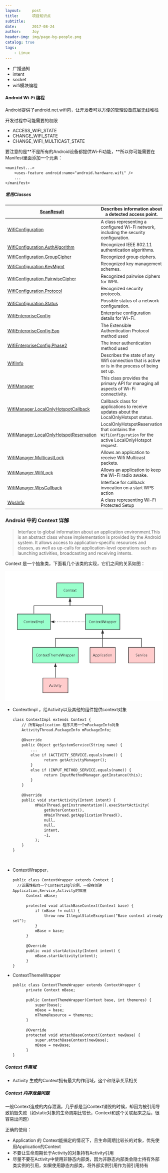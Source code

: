 ```yaml
---
layout:     post
title:      项目知识点
subtitle:   
date:       2017-08-24
author:     Joy
header-img: img/page-bg-people.png
catalog: true
tags:
    - Linux
---
```

* 广播通知
* intent
* socket 
* wifi模块编程

#### Android Wi-Fi 编程

Android提供了android.net.wifi包，让开发者可以方便的管理设备底层无线堆栈

开发过程中可能需要的权限

* ACCESS_WIFI_STATE
* CHANGE_WIFI_STATE
* CHANGE_WIFI_MULTICAST_STATE

要注意的是**不是所有的Android设备都提供Wi-Fi功能，**所以你可能需要在Manifest里面添加一个元素：

```
<manifest...>
	<uses-feature android:name="android.hardware.wifi" />
	...
</manifest>
```



##### 常用Classes

| [ScanResult](https://developer.android.com/reference/android/net/wifi/ScanResult.html) | Describes information about a detected access point. |
| ---------------------------------------- | ---------------------------------------- |
| [WifiConfiguration](https://developer.android.com/reference/android/net/wifi/WifiConfiguration.html) | A class representing a configured Wi-Fi network, including the security configuration. |
| [WifiConfiguration.AuthAlgorithm](https://developer.android.com/reference/android/net/wifi/WifiConfiguration.AuthAlgorithm.html) | Recognized IEEE 802.11 authentication algorithms. |
| [WifiConfiguration.GroupCipher](https://developer.android.com/reference/android/net/wifi/WifiConfiguration.GroupCipher.html) | Recognized group ciphers.                |
| [WifiConfiguration.KeyMgmt](https://developer.android.com/reference/android/net/wifi/WifiConfiguration.KeyMgmt.html) | Recognized key management schemes.       |
| [WifiConfiguration.PairwiseCipher](https://developer.android.com/reference/android/net/wifi/WifiConfiguration.PairwiseCipher.html) | Recognized pairwise ciphers for WPA.     |
| [WifiConfiguration.Protocol](https://developer.android.com/reference/android/net/wifi/WifiConfiguration.Protocol.html) | Recognized security protocols.           |
| [WifiConfiguration.Status](https://developer.android.com/reference/android/net/wifi/WifiConfiguration.Status.html) | Possible status of a network configuration. |
| [WifiEnterpriseConfig](https://developer.android.com/reference/android/net/wifi/WifiEnterpriseConfig.html) | Enterprise configuration details for Wi-Fi. |
| [WifiEnterpriseConfig.Eap](https://developer.android.com/reference/android/net/wifi/WifiEnterpriseConfig.Eap.html) | The Extensible Authentication Protocol method used |
| [WifiEnterpriseConfig.Phase2](https://developer.android.com/reference/android/net/wifi/WifiEnterpriseConfig.Phase2.html) | The inner authentication method used     |
| [WifiInfo](https://developer.android.com/reference/android/net/wifi/WifiInfo.html) | Describes the state of any Wifi connection that is active or is in the process of being set up. |
| [WifiManager](https://developer.android.com/reference/android/net/wifi/WifiManager.html) | This class provides the primary API for managing all aspects of Wi-Fi connectivity. |
| [WifiManager.LocalOnlyHotspotCallback](https://developer.android.com/reference/android/net/wifi/WifiManager.LocalOnlyHotspotCallback.html) | Callback class for applications to receive updates about the LocalOnlyHotspot status. |
| [WifiManager.LocalOnlyHotspotReservation](https://developer.android.com/reference/android/net/wifi/WifiManager.LocalOnlyHotspotReservation.html) | LocalOnlyHotspotReservation that contains the `WifiConfiguration` for the active LocalOnlyHotspot request. |
| [WifiManager.MulticastLock](https://developer.android.com/reference/android/net/wifi/WifiManager.MulticastLock.html) | Allows an application to receive Wifi Multicast packets. |
| [WifiManager.WifiLock](https://developer.android.com/reference/android/net/wifi/WifiManager.WifiLock.html) | Allows an application to keep the Wi-Fi radio awake. |
| [WifiManager.WpsCallback](https://developer.android.com/reference/android/net/wifi/WifiManager.WpsCallback.html) | Interface for callback invocation on a start WPS action |
| [WpsInfo](https://developer.android.com/reference/android/net/wifi/WpsInfo.html) | A class representing Wi-Fi Protected Setup |



### Android 中的 Context 详解

> Interface to global information about an application environment.This is an abstract class whose implementation is provided by the Android system. It allows access to application-specific resources and classes, as well as up-calls for application-level operations such as launching activities, broadcasting and receiving intents.

Context 是一个抽象类，下面看几个该类的实现，它们之间的关系如图：

![context](/img/post-androidcontext.png)

* ContextImpl ，给Activity以及其他的组件提供context对象

  ```
  class ContextImpl extends Context {
      // 所有Application 程序共用一个mPackageInfo对象
      ActivityThread.PackageInfo mPackageInfo;
      
      @Override
      public Object getSystemService(String name) {
          ...
          else if (ACTIVITY_SERVICE.equals(name)) {
            	return getActivityManager();
          }
          else if (INPUT_METHOD_SERVICE.equals(name)) {
             	return InputMethodManager.getInstance(this);
          }
      }
      
      @Override
      public void startActivity(Intent intent) {
        	mMainThread.getInstrumentation().execStartActivity(
        		getOuterContext(),
        		mMainThread.getApplicationThread(),
        		null,
        		null,
        		intent,
        		-1,
        	);
      }
  }
  ```

  ​

* ContextWrapper， 

  ```
  public class ContextWrapper extends Context {
  	//该属性指向一个ContextImpl实例，一般在创建Application,Service,Activity时赋值
    	Context mBase; 
    	
    	protected void attachBaseContext(Context base) {
        	if (mBase != null) {
            	throw new IllegalStateException("Base context already set");
        	}
        	mBase = base;
    	}
    	
    	@Override
    	public void startActivity(Intent intent) {
        	mBase.startActivity(intent);
    	}
  }
  ```

* ContextThemeWrapper

  ```
  public class ContextThemeWrapper extends ContextWrapper {
    	private Context mBase;
    	
    	public ContextThemeWrapper(Context base, int themeres) {
        	super(base);
        	mBase = base;
        	mThemeResource = themeres;
    	}
    	
    	@Override
    	protected void attachBaseContext(Context newBase) {
        	super.attachBaseContext(newBase);
        	mBase = newBase;
    	}
  }
  ```



##### Context 作用域

* Activity 生成的Context拥有最大的作用域，这个和继承关系相关

##### Context 内存泄漏问题

一般Context造成的内存泄漏，几乎都是当Context销毁的时候，却因为被引用导致销毁失败（如static对象的生命周期比较长，Context和这个关联起来之后，很容易出问题）

正确的使用：

* Application 的 Context能搞定的情况下，且生命周期比较长的对象，优先使用Application的Context
* 不要让生命周期长于Activity的对象持有Activity引用
* 尽量不要在Activity中使用非静态内部类，因为非静态内部类会隐士持有外部类实例的引用，如果使用静态内部类，将外部实例引用作为弱引用持有